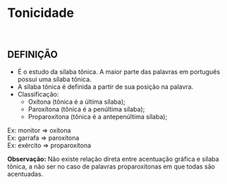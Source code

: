 # Tonicidade

<br>

## DEFINIÇÃO
* É o estudo da sílaba tônica. A maior parte das palavras em português possui uma sílaba tônica.
* A sílaba tônica é definida a partir de sua posição na palavra.
* Classificação:
  - Oxítona (tônica é a última sílaba);
  - Paroxítona (tônica é a penúltima sílaba);
  - Proparoxítona (tônica é a antepenúltima sílaba);

Ex: monitor => oxítona  
Ex: garrafa => paroxítona  
Ex: exército => proparoxítona

**Observação:** Não existe relação direta entre acentuação gráfica e sílaba tônica, a não ser no caso de palavras proparoxítonas em que todas são acentuadas.